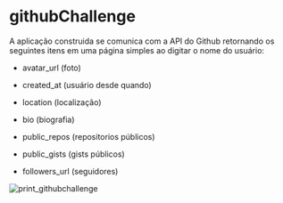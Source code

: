 # githubChallenge

A aplicação construida se comunica com a API do Github retornando os seguintes itens em uma página simples ao digitar o nome do usuário:  

* avatar_url (foto)

* created_at (usuário desde quando)

* location (localização)
* bio (biografia)
* public_repos (repositorios públicos)
* public_gists (gists públicos)
* followers_url (seguidores)


![print_githubchallenge](https://user-images.githubusercontent.com/54041351/64445378-be780600-d0ac-11e9-8dff-7ae0173675f5.png)

